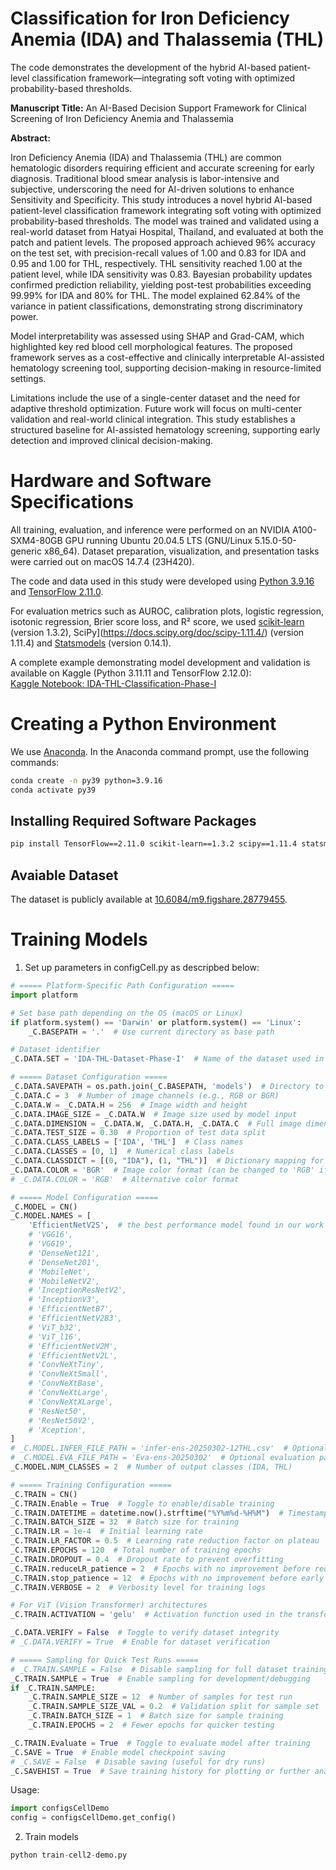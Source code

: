# Classification for Iron Deficiency Anemia (IDA) and Thalassemia (THL)

The code demonstrates the development of the hybrid AI-based patient-level classification framework—integrating soft voting with optimized probability-based thresholds.

**Manuscript Title:** An AI-Based Decision Support Framework for Clinical Screening of Iron Deficiency Anemia and Thalassemia

**Abstract:**

Iron Deficiency Anemia (IDA) and Thalassemia (THL) are common hematologic disorders requiring efficient and accurate screening for early diagnosis. Traditional blood smear analysis is labor-intensive and subjective, underscoring the need for AI-driven solutions to enhance Sensitivity and Specificity.
This study introduces a novel hybrid AI-based patient-level classification framework integrating soft voting with optimized probability-based thresholds. The model was trained and validated using a real-world dataset from Hatyai Hospital, Thailand, and evaluated at both the patch and patient levels. The proposed approach achieved 96\% accuracy on the test set, with precision-recall values of 1.00 and 0.83 for IDA and 0.95 and 1.00 for THL, respectively. THL sensitivity reached 1.00 at the patient level, while IDA sensitivity was 0.83. Bayesian probability updates confirmed prediction reliability, yielding post-test probabilities exceeding 99.99\% for IDA and 80\% for THL. The model explained 62.84\% of the variance in patient classifications, demonstrating strong discriminatory power.

Model interpretability was assessed using SHAP and Grad-CAM, which highlighted key red blood cell morphological features. The proposed framework serves as a cost-effective and clinically interpretable AI-assisted hematology screening tool, supporting decision-making in resource-limited settings.

Limitations include the use of a single-center dataset and the need for adaptive threshold optimization. Future work will focus on multi-center validation and real-world clinical integration. This study establishes a structured baseline for AI-assisted hematology screening, supporting early detection and improved clinical decision-making.

# Hardware and Software Specifications

All training, evaluation, and inference were performed on an NVIDIA A100-SXM4-80GB GPU running Ubuntu 20.04.5 LTS (GNU/Linux 5.15.0-50-generic x86_64). Dataset preparation, visualization, and presentation tasks were carried out on macOS 14.7.4 (23H420).

The code and data used in this study were developed using [Python 3.9.16](https://www.python.org/downloads/release/python-3916/) and [TensorFlow 2.11.0](https://www.tensorflow.org/).

For evaluation metrics such as AUROC, calibration plots, logistic regression, isotonic regression, Brier score loss, and R² score, we used [scikit-learn](https://scikit-learn.org/1.3/preface.html) (version 1.3.2), SciPy](https://docs.scipy.org/doc/scipy-1.11.4/) (version 1.11.4) and [Statsmodels](https://www.statsmodels.org/stable/index.html) (version 0.14.1).

A complete example demonstrating model development and validation is available on Kaggle (Python 3.11.11 and TensorFlow 2.12.0):  
[Kaggle Notebook: IDA-THL-Classification-Phase-I](https://www.kaggle.com/code/kasikrit/ida-thl-classification-phase-i)


# Creating a Python Environment

We use [Anaconda](https://anaconda.org/). In the Anaconda command prompt, use the following commands:

```bash
conda create -n py39 python=3.9.16
conda activate py39
```

## Installing Required Software Packages

```bash
pip install TensorFlow==2.11.0 scikit-learn==1.3.2 scipy==1.11.4 statsmodels==0.14.1 vit-keras==0.1.2
```

## Avaiable Dataset
The dataset is publicly available at [10.6084/m9.figshare.28779455](https://doi.org/10.6084/m9.figshare.28779455).

# Training Models

1. Set up parameters in configCell.py as descripbed below:

```python
# ===== Platform-Specific Path Configuration =====
import platform

# Set base path depending on the OS (macOS or Linux)
if platform.system() == 'Darwin' or platform.system() == 'Linux':
    _C.BASEPATH = '.'  # Use current directory as base path

# Dataset identifier
_C.DATA.SET = 'IDA-THL-Dataset-Phase-I'  # Name of the dataset used in this phase

# ===== Dataset Configuration =====
_C.DATA.SAVEPATH = os.path.join(_C.BASEPATH, 'models')  # Directory to save trained models
_C.DATA.C = 3  # Number of image channels (e.g., RGB or BGR)
_C.DATA.W = _C.DATA.H = 256  # Image width and height
_C.DATA.IMAGE_SIZE = _C.DATA.W  # Image size used by model input
_C.DATA.DIMENSION = _C.DATA.W, _C.DATA.H, _C.DATA.C  # Full image dimension tuple
_C.DATA.TEST_SIZE = 0.30  # Proportion of test data split
_C.DATA.CLASS_LABELS = ['IDA', 'THL']  # Class names
_C.DATA.CLASSES = [0, 1]  # Numerical class labels
_C.DATA.CLASSDICT = [(0, "IDA"), (1, "THL")]  # Dictionary mapping for class index and label
_C.DATA.COLOR = 'BGR'  # Image color format (can be changed to 'RGB' if needed)
# _C.DATA.COLOR = 'RGB'  # Alternative color format

# ===== Model Configuration =====
_C.MODEL = CN()
_C.MODEL.NAMES = [
    'EfficientNetV2S',  # the best performance model found in our work
    # 'VGG16',
    # 'VGG19',                      
    # 'DenseNet121',
    # 'DenseNet201',
    # 'MobileNet', 
    # 'MobileNetV2',      
    # 'InceptionResNetV2',                
    # 'InceptionV3',      
    # 'EfficientNetB7',
    # 'EfficientNetV2B3',                   
    # 'ViT_b32',
    # 'ViT_l16',
    # 'EfficientNetV2M',    
    # 'EfficientNetV2L',       
    # 'ConvNeXtTiny',
    # 'ConvNeXtSmall',
    # 'ConvNeXtBase',
    # 'ConvNeXtLarge',
    # 'ConvNeXtXLarge',    
    # 'ResNet50',
    # 'ResNet50V2',
    # 'Xception',
]
# _C.MODEL.INFER_FILE_PATH = 'infer-ens-20250302-12THL.csv'  # Optional inference CSV path
# _C.MODEL.EVA_FILE_PATH = 'Eva-ens-20250302'  # Optional evaluation path
_C.MODEL.NUM_CLASSES = 2  # Number of output classes (IDA, THL)

# ===== Training Configuration =====
_C.TRAIN = CN()
_C.TRAIN.Enable = True  # Toggle to enable/disable training
_C.TRAIN.DATETIME = datetime.now().strftime("%Y%m%d-%H%M")  # Timestamp for training run
_C.TRAIN.BATCH_SIZE = 32  # Batch size for training
_C.TRAIN.LR = 1e-4  # Initial learning rate
_C.TRAIN.LR_FACTOR = 0.5  # Learning rate reduction factor on plateau
_C.TRAIN.EPOCHS = 120  # Total number of training epochs
_C.TRAIN.DROPOUT = 0.4  # Dropout rate to prevent overfitting
_C.TRAIN.reduceLR_patience = 2  # Epochs with no improvement before reducing LR
_C.TRAIN.stop_patience = 12  # Epochs with no improvement before early stopping
_C.TRAIN.VERBOSE = 2  # Verbosity level for training logs

# For ViT (Vision Transformer) architectures
_C.TRAIN.ACTIVATION = 'gelu'  # Activation function used in the transformer model

_C.DATA.VERIFY = False  # Toggle to verify dataset integrity
# _C.DATA.VERIFY = True  # Enable for dataset verification

# ===== Sampling for Quick Test Runs =====
# _C.TRAIN.SAMPLE = False  # Disable sampling for full dataset training
_C.TRAIN.SAMPLE = True  # Enable sampling for development/debugging
if _C.TRAIN.SAMPLE:
    _C.TRAIN.SAMPLE_SIZE = 12  # Number of samples for test run
    _C.TRAIN.SAMPLE_SIZE_VAL = 0.2  # Validation split for sample set
    _C.TRAIN.BATCH_SIZE = 1  # Batch size for sample training
    _C.TRAIN.EPOCHS = 2  # Fewer epochs for quicker testing

_C.TRAIN.Evaluate = True  # Toggle to evaluate model after training
_C.SAVE = True  # Enable model checkpoint saving
# _C.SAVE = False  # Disable saving (useful for dry runs)
_C.SAVEHIST = True  # Save training history for plotting or further analysis
```
Usage:

```python
import configsCellDemo
config = configsCellDemo.get_config()
```

2. Train models
```python
python train-cell2-demo.py
``` 

